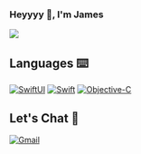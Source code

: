 ### Heyyyy 👋, I'm James
![](https://media.giphy.com/media/QZafWHTjJmwTK/giphy.gif)

## Languages ⌨️
[![SwiftUI](https://img.shields.io/badge/-Fluent-2EC866?logo=swift&logoColor=white&label=SwiftUI&labelColor=0A66C2&style=flat)](https://developer.apple.com/swiftui/)
[![Swift](https://img.shields.io/badge/-Fluent-2EC866?logo=swift&logoColor=white&label=Swift&labelColor=FA7343&style=flat)](https://developer.apple.com/swift/)
[![Objective-C](https://img.shields.io/badge/-Deprecated-EAB300?label=Objective-C&labelColor=gray&style=flat)](https://developer.apple.com/library/archive/documentation/Cocoa/Conceptual/ProgrammingWithObjectiveC/Introduction/Introduction.html#//apple_ref/doc/uid/TP40011210)

## Let's Chat 💬
[![Gmail](https://img.shields.io/badge/-Gmail-EA4335?logo=gmail&logoColor=red&labelColor=white&style=flat)](mailto:james.ledesma23@gmail.com)

<!-- ## Things I've Accomplished

<a href="https://github.com/anuraghazra/github-readme-stats">
  <img align="center" src="https://github-readme-stats.vercel.app/api?username=jamesle7&count_private=true&show_icons=true&theme=radical&custom_title=Scorecard&hide=stars,prs&include_all_commits=true" />
</a>

<!-- ![Anurag's GitHub stats](https://github-readme-stats.vercel.app/api?username=anuraghazra) -->
